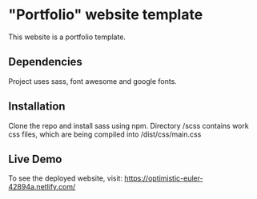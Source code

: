 # "Portfolio" website template 
This website is a portfolio template.

## Dependencies 
Project uses sass, font awesome and google fonts.

## Installation 
Clone the repo and install sass using npm. Directory /scss contains work css files, which are being compiled into /dist/css/main.css

## Live Demo 
To see the deployed website, visit: https://optimistic-euler-42894a.netlify.com/
